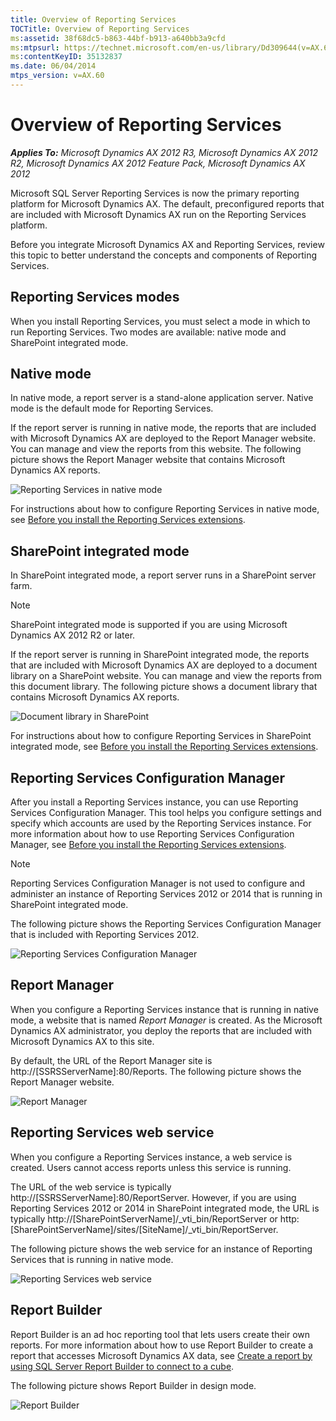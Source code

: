 ```yaml
---
title: Overview of Reporting Services
TOCTitle: Overview of Reporting Services
ms:assetid: 38f68dc5-b863-44bf-b913-a640bb3a9cfd
ms:mtpsurl: https://technet.microsoft.com/en-us/library/Dd309644(v=AX.60)
ms:contentKeyID: 35132837
ms.date: 06/04/2014
mtps_version: v=AX.60
---
```


# Overview of Reporting Services 


_**Applies To:** Microsoft Dynamics AX 2012 R3, Microsoft Dynamics AX 2012 R2, Microsoft Dynamics AX 2012 Feature Pack, Microsoft Dynamics AX 2012_

Microsoft SQL Server Reporting Services is now the primary reporting platform for Microsoft Dynamics AX. The default, preconfigured reports that are included with Microsoft Dynamics AX run on the Reporting Services platform.

Before you integrate Microsoft Dynamics AX and Reporting Services, review this topic to better understand the concepts and components of Reporting Services.

## Reporting Services modes

When you install Reporting Services, you must select a mode in which to run Reporting Services. Two modes are available: native mode and SharePoint integrated mode.

## Native mode

In native mode, a report server is a stand-alone application server. Native mode is the default mode for Reporting Services.

If the report server is running in native mode, the reports that are included with Microsoft Dynamics AX are deployed to the Report Manager website. You can manage and view the reports from this website. The following picture shows the Report Manager website that contains Microsoft Dynamics AX reports.

![Reporting Services in native mode](images/Dd309644.BI_SSRSNativeMode(AX.60).png "Reporting Services in native mode")

For instructions about how to configure Reporting Services in native mode, see [Before you install the Reporting Services extensions](before-you-install-the-reporting-services-extensions.md).

## SharePoint integrated mode

In SharePoint integrated mode, a report server runs in a SharePoint server farm.

> [!NOTE]
> <P>SharePoint integrated mode is supported if you are using Microsoft Dynamics AX 2012 R2 or later.</P>

If the report server is running in SharePoint integrated mode, the reports that are included with Microsoft Dynamics AX are deployed to a document library on a SharePoint website. You can manage and view the reports from this document library. The following picture shows a document library that contains Microsoft Dynamics AX reports.

![Document library in SharePoint](images/Dd309644.BI_DocumentLibrary(AX.60).png "Document library in SharePoint")

For instructions about how to configure Reporting Services in SharePoint integrated mode, see [Before you install the Reporting Services extensions](before-you-install-the-reporting-services-extensions.md).

## Reporting Services Configuration Manager

After you install a Reporting Services instance, you can use Reporting Services Configuration Manager. This tool helps you configure settings and specify which accounts are used by the Reporting Services instance. For more information about how to use Reporting Services Configuration Manager, see [Before you install the Reporting Services extensions](before-you-install-the-reporting-services-extensions.md).


> [!NOTE]
> <P>Reporting Services Configuration Manager is not used to configure and administer an instance of Reporting Services 2012 or 2014 that is running in SharePoint integrated mode.</P>



The following picture shows the Reporting Services Configuration Manager that is included with Reporting Services 2012.

![Reporting Services Configuration Manager](images/Dd309644.BI_SSRSConfigurationManager(AX.60).png "Reporting Services Configuration Manager")

## Report Manager

When you configure a Reporting Services instance that is running in native mode, a website that is named *Report Manager* is created. As the Microsoft Dynamics AX administrator, you deploy the reports that are included with Microsoft Dynamics AX to this site.

By default, the URL of the Report Manager site is http://[SSRSServerName]:80/Reports. The following picture shows the Report Manager website.

![Report Manager](images/Dd309644.BI_ReportManager(AX.60).png "Report Manager")

## Reporting Services web service

When you configure a Reporting Services instance, a web service is created. Users cannot access reports unless this service is running.

The URL of the web service is typically http://[SSRSServerName]:80/ReportServer. However, if you are using Reporting Services 2012 or 2014 in SharePoint integrated mode, the URL is typically http://[SharePointServerName]/_vti_bin/ReportServer or http:[SharePointServerName]/sites/[SiteName]/_vti_bin/ReportServer.

The following picture shows the web service for an instance of Reporting Services that is running in native mode.

![Reporting Services web service](images/Dd309644.BI_SSRSWebService(AX.60).png "Reporting Services web service")

## Report Builder

Report Builder is an ad hoc reporting tool that lets users create their own reports. For more information about how to use Report Builder to create a report that accesses Microsoft Dynamics AX data, see [Create a report by using SQL Server Report Builder to connect to a cube](create-a-report-by-using-sql-server-report-builder-to-connect-to-a-cube.md).

The following picture shows Report Builder in design mode.

![Report Builder](images/Gg731920.BI_ReportBuilderUsingCube(AX.60).png "Report Builder")

  


